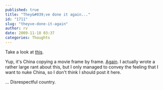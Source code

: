 ```yaml
---
published: true
title: "They&#039;ve done it again..."
id: "1711"
slug: "theyve-done-it-again"
author: rv
date: 2009-11-18 03:37
categories: Thoughts
---
```

<span style="background-color:#ffffff;">Take a look at <a href="http://www.youtubedoubler.com/doubler.php?video1=https://www.youtube.com/v/Je2MEalMy60&amp;start1=18&amp;video2=https://www.youtube.com/v/nHZ85f0YOq8&amp;start2=22" target="_blank">this</a>.</span>

Yup, it's China copying a movie frame by frame. <a href="/blog/2009/09/19/made-in-china/" target="_blank">Again</a>. I actually wrote a rather large rant about this, but I only managed to convey the feeling that I want to nuke China, so I don't think I should post it here.

... Disrespectful country.